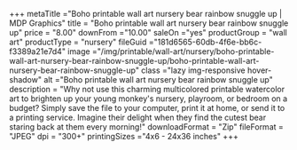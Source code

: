+++
metaTitle ="Boho printable wall art nursery bear rainbow snuggle up | MDP Graphics"
title = "Boho printable wall art nursery bear rainbow snuggle up"
price = "8.00"
downFrom ="10.00"
saleOn ="yes"
productGroup = "wall art"
productType = "nursery"
fileGuid ="181d6565-60db-4f6e-bb6c-f3389a21e7d4"
image ="/img/printable/wall-art/nursery/boho-printable-wall-art-nursery-bear-rainbow-snuggle-up/boho-printable-wall-art-nursery-bear-rainbow-snuggle-up"
class ="lazy img-responsive hover-shadow"
alt ="Boho printable wall art nursery bear rainbow snuggle up"
description = "Why not use this charming multicolored printable watercolor art to brighten up your young monkey's nursery, playroom, or bedroom on a budget? Simply save the file to your computer, print it at home, or send it to a printing service. Imagine their delight when they find the cutest bear staring back at them every morning!"
downloadFormat = "Zip"
fileFormat = "JPEG"
dpi = "300+"
printingSizes ="4x6 - 24x36 inches"
+++
